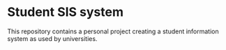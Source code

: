 # Student SIS system

This repository contains a personal project creating a student information system as used by universities. 
